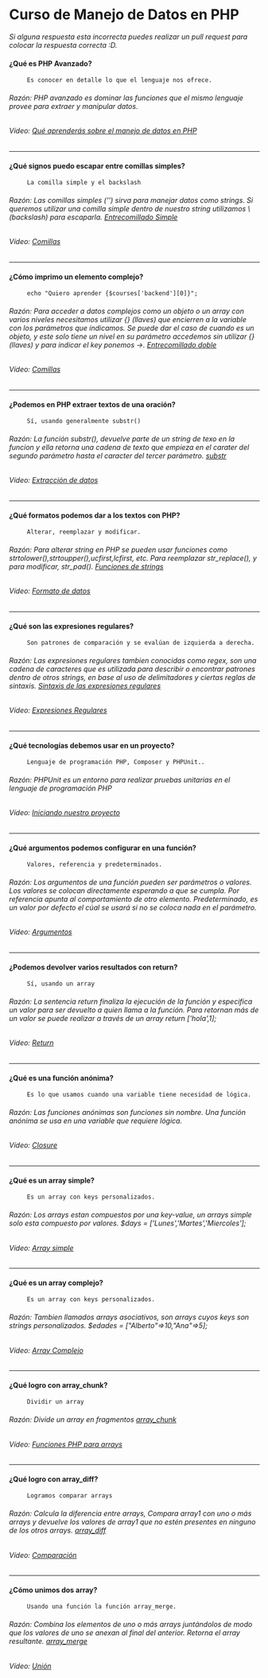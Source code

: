 # Curso de Manejo de Datos en PHP
*Si alguna respuesta esta incorrecta puedes realizar un pull request para colocar la respuesta correcta :D.*
#### ¿Qué es PHP Avanzado?
		 Es conocer en detalle lo que el lenguaje nos ofrece.
###### Razón: PHP avanzado es dominar las funciones que el mismo lenguaje provee para extraer y manipular datos.
###### Vídeo: [Qué aprenderás sobre el manejo de datos en PHP](https://platzi.com/clases/2032-datos-php/32089-introduccion/)
------------
#### ¿Qué signos puedo escapar entre comillas simples?
		 La comilla simple y el backslash
###### Razón: Las comillas simples ('') sirva para manejar datos como strings. Si queremos utilizar una comilla simple dentro de nuestro string utilizamos \ (backslash) para escaparla. [Entrecomillado Simple](https://www.php.net/manual/es/language.types.string.php#language.types.string.syntax.single)
###### Vídeo: [Comillas](https://platzi.com/clases/2032-datos-php/32499-comillas/)
------------
#### ¿Cómo imprimo un elemento complejo?
		 echo "Quiero aprender {$courses['backend'][0]}";
###### Razón: Para acceder a datos complejos como un objeto o un array con varios niveles necesitamos utilizar {} (llaves) que encierren a la variable con los parámetros que indicamos. Se puede dar el caso de cuando es un objeto, y este solo tiene un nivel en su parámetro accedemos sin utilizar {} (llaves) y para indicar el key ponemos →. [Entrecomillado doble](https://www.php.net/manual/es/language.types.string.php#language.types.string.syntax.double)
###### Vídeo: [Comillas](https://platzi.com/clases/2032-datos-php/32499-comillas/)
------------
#### ¿Podemos en PHP extraer textos de una oración?
		 Sí, usando generalmente substr()
###### Razón: La función substr(), devuelve parte de un string de texo en la funcion y ella retorna una cadena de texto que empieza en el carater del segundo parámetro hasta el caracter del tercer parámetro. [substr](https://www.php.net/manual/es/function.substr)
###### Vídeo: [Extracción de datos](https://platzi.com/clases/2032-datos-php/32091-extraccion-de-datos/)
------------
#### ¿Qué formatos podemos dar a los textos con PHP?
		 Alterar, reemplazar y modificar.
###### Razón: Para alterar string en PHP se pueden usar funciones como strtolower(),strtoupper(),ucfirst,lcfirst, etc. Para reemplazar str_replace(), y para modificar, str_pad(). [Funciones de strings](https://www.php.net/manual/es/ref.strings.php)
###### Vídeo: [Formato de datos](https://platzi.com/clases/2032-datos-php/32092-formato-de-datos/)
------------
#### ¿Qué son las expresiones regulares?
		 Son patrones de comparación y se evalúan de izquierda a derecha.
###### Razón: Las expresiones regulares tambien conocidas como regex, son una cadena de caracteres que es utilizada para describir o encontrar patrones dentro de otros strings, en base al uso de delimitadores y ciertas reglas de sintaxis. [Sintaxis de las expresiones regulares](https://support.google.com/a/answer/1371415?hl=es)
###### Vídeo: [Expresiones Regulares](https://platzi.com/clases/2032-datos-php/32093-expresiones-regulares/)
------------
#### ¿Qué tecnologías debemos usar en un proyecto?
		 Lenguaje de programación PHP, Composer y PHPUnit..
###### Razón: PHPUnit es un entorno para realizar pruebas unitarias en el lenguaje de programación PHP
###### Vídeo: [Iniciando nuestro proyecto](https://platzi.com/clases/2032-datos-php/32094-iniciando-nuestro-proyecto/)
------------
#### ¿Qué argumentos podemos configurar en una función?
		 Valores, referencia y predeterminados.
###### Razón: Los argumentos de una función pueden ser parámetros o valores. Los valores se colocan directamente esperando a que se cumpla. Por referencia apunta al comportamiento de otro elemento. Predeterminado, es un valor por defecto el cúal se usará si no se coloca nada en el parámetro.
###### Vídeo: [Argumentos](https://platzi.com/clases/2032-datos-php/32095-argumentos/)
------------
#### ¿Podemos devolver varios resultados con return?
		 Sí, usando un array
###### Razón: La sentencia return finaliza la ejecución de la función y especifica un valor para ser devuelto a quien llama a la función. Para retornan más de un valor se puede realizar a través de un array return ['hola',1];
###### Vídeo: [Return](https://platzi.com/clases/2032-datos-php/32096-return/)
------------
#### ¿Qué es una función anónima?
		 Es lo que usamos cuando una variable tiene necesidad de lógica.
###### Razón: Las funciones anónimas son funciones sin nombre. Una función anónima se usa en una variable que requiere lógica.
###### Vídeo: [Closure](https://platzi.com/clases/2032-datos-php/32097-closure/)
------------
#### ¿Qué es un array simple?
		 Es un array con keys personalizados.
###### Razón: Los arrays estan compuestos por una key-value, un arrays simple solo esta compuesto por valores. $days = ['Lunes','Martes','Miercoles'];
###### Vídeo: [Array simple](https://platzi.com/clases/2032-datos-php/32098-array-simple/)
------------
#### ¿Qué es un array complejo?
		 Es un array con keys personalizados.
###### Razón: Tambien llamados arrays asociativos, son arrays cuyos keys son strings personalizados. $edades = ["Alberto"=>10,"Ana"=>5];
###### Vídeo: [Array Complejo](https://platzi.com/clases/2032-datos-php/32099-array-complejo/)
------------
#### ¿Qué logro con array_chunk?
		 Dividir un array
###### Razón: Divide un array en fragmentos [array_chunk](https://www.php.net/manual/es/function.array-chunk.php)
###### Vídeo: [Funciones PHP para arrays](https://platzi.com/clases/2032-datos-php/32100-funciones-php-para-arrays/)
------------
#### ¿Qué logro con array_diff?
		 Logramos comparar arrays
###### Razón: Calcula la diferencia entre arrays, Compara array1 con uno o más arrays y devuelve los valores de array1 que no estén presentes en ninguno de los otros arrays. [array_diff](https://www.php.net/manual/es/function.array-diff)
###### Vídeo: [Comparación](https://platzi.com/clases/2032-datos-php/32101-comparacion/)
------------
#### ¿Cómo unimos dos array?
		 Usando una función la función array_merge.
###### Razón: Combina los elementos de uno o más arrays juntándolos de modo que los valores de uno se anexan al final del anterior. Retorna el array resultante. [array_merge](https://www.php.net/manual/es/function.array-merge.php)
###### Vídeo: [Unión](https://platzi.com/clases/2032-datos-php/32421-union/)